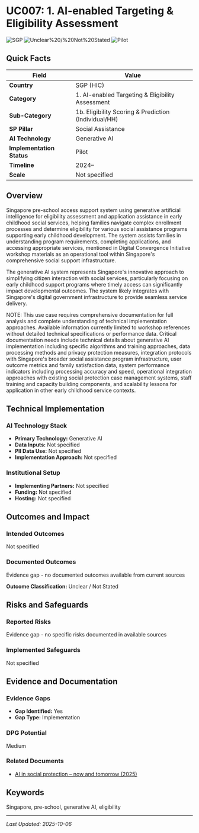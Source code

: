 # UC007: 1. AI-enabled Targeting & Eligibility Assessment

![SGP](https://img.shields.io/badge/SGP-green) ![Unclear%20/%20Not%20Stated](https://img.shields.io/badge/Unclear%20/%20Not%20Stated-blue) ![Pilot](https://img.shields.io/badge/Pilot-orange)

## Quick Facts

| Field | Value |
|-------|-------|
| **Country** | SGP (HIC) |
| **Category** | 1. AI-enabled Targeting & Eligibility Assessment |
| **Sub-Category** | 1b. Eligibility Scoring & Prediction (Individual/HH) |
| **SP Pillar** | Social Assistance |
| **AI Technology** | Generative AI |
| **Implementation Status** | Pilot |
| **Timeline** | 2024– |
| **Scale** | Not specified |

## Overview

Singapore pre-school access support system using generative artificial intelligence for eligibility assessment and application assistance in early childhood social services, helping families navigate complex enrollment processes and determine eligibility for various social assistance programs supporting early childhood development. The system assists families in understanding program requirements, completing applications, and accessing appropriate services, mentioned in Digital Convergence Initiative workshop materials as an operational tool within Singapore's comprehensive social support infrastructure.

The generative AI system represents Singapore's innovative approach to simplifying citizen interaction with social services, particularly focusing on early childhood support programs where timely access can significantly impact developmental outcomes. The system likely integrates with Singapore's digital government infrastructure to provide seamless service delivery.

NOTE: This use case requires comprehensive documentation for full analysis and complete understanding of technical implementation approaches. Available information currently limited to workshop references without detailed technical specifications or performance data. Critical documentation needs include technical details about generative AI implementation including specific algorithms and training approaches, data processing methods and privacy protection measures, integration protocols with Singapore's broader social assistance program infrastructure, user outcome metrics and family satisfaction data, system performance indicators including processing accuracy and speed, operational integration approaches with existing social protection case management systems, staff training and capacity building components, and scalability lessons for application in other early childhood service contexts.

## Technical Implementation

### AI Technology Stack
- **Primary Technology:** Generative AI
- **Data Inputs:** Not specified
- **PII Data Use:** Not specified
- **Implementation Approach:** Not specified

### Institutional Setup
- **Implementing Partners:** Not specified
- **Funding:** Not specified
- **Hosting:** Not specified

## Outcomes and Impact

### Intended Outcomes
Not specified

### Documented Outcomes
Evidence gap - no documented outcomes available from current sources

**Outcome Classification:** Unclear / Not Stated

## Risks and Safeguards

### Reported Risks
Evidence gap - no specific risks documented in available sources

### Implemented Safeguards
Not specified

## Evidence and Documentation

### Evidence Gaps
- **Gap Identified:** Yes
- **Gap Type:** Implementation

### DPG Potential
Medium


### Related Documents

- [AI in social protection – now and tomorrow (2025)](../../documents/D003.md)

## Keywords
Singapore, pre-school, generative AI, eligibility

---
*Last Updated: 2025-10-06*
